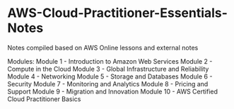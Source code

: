 # AWS-Cloud-Practitioner-Essentials-Notes
Notes compiled based on AWS Online lessons and external notes

Modules:
Module 1 - Introduction to Amazon Web Services
Module 2 - Compute in the Cloud
Module 3 - Global Infrastructure and Reliability
Module 4 - Networking
Module 5 - Storage and Databases
Module 6 - Security
Module 7 - Monitoring and Analytics
Module 8 - Pricing and Support
Module 9 - Migration and Innovation
Module 10 - AWS Certified Cloud Practitioner Basics
